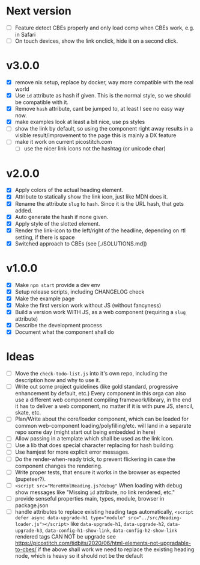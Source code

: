# Next version
- [ ] Feature detect CBEs properly and only load comp when CBEs work, e.g. in Safari
- [ ] On touch devices, show the link onclick, hide it on a second click.

# v3.0.0

- [x] remove nix setup, replace by docker, way more compatible with the real world
- [x] Use `id` attribute as hash if given. This is the normal style, so we should be compatible with it.
- [x] Remove `hash` attribute, cant be jumped to, at least I see no easy way now.
- [x] make examples look at least a bit nice, use ps styles
- [ ] show the link by default, so using the component right away results in a visible result/improvement to the page
      this is mainly a DX feature
- [ ] make it work on current picostitch.com
  - [ ] use the nicer link icons not the hashtag (or unicode char) 

# v2.0.0

- [x] Apply colors of the actual heading element.
- [x] Attribute to statically show the link icon, just like MDN does it.
- [x] Rename the attribute `slug` to `hash`. Since it is the URL hash, that gets added.
- [x] Auto generate the hash if none given.
- [x] Apply style of the slotted element.
- [x] Render the link-icon to the left/right of the headline, depending on rtl setting, if there is space
- [x] Switched approach to CBEs (see [./SOLUTIONS.md])

# v1.0.0

- [x] Make `npm start` provide a dev env
- [x] Setup release scripts, including CHANGELOG check
- [x] Make the example page
- [x] Make the first version work without JS (without fancyness)
- [x] Build a version work WITH JS, as a web component (requiring a `slug` attribute)
- [x] Describe the development process
- [x] Document what the component shall do

# Ideas
- [ ] Move the `check-todo-list.js` into it's own repo, including the description how and why to use it.
- [ ] Write out some project guidelines (like gold standard, progressive enhancement by default, etc.)
      Every component in this orga can also use a different web component compiling framework/library, in the
      end it has to deliver a web component, no matter if it is with pure JS, stencil, skate, etc.
- [ ] Plan/Write about the core/loader component, which can be loaded for common web-component loading/polyfilling/etc.
      will land in a separate repo some day (might start out being embedded in here)
- [ ] Allow passing in a template which shall be used as the link icon.
- [ ] Use a lib that does special character replacing for hash building.
- [ ] Use hamjest for more explicit error messages.
- [ ] Do the render-when-ready trick, to prevent flickering in case the component changes the rendering.
- [ ] Write proper tests, that ensure it works in the browser as expected (pupeteer?).
- [ ] `<script src="MoreHtmlHeading.js?debug"` When loading with debug show messages like "Missing `id` attribute, no link rendered, etc." 
- [ ] provide senseful properties main, types, module, browser in package.json
- [ ] handle attributes to replace existing heading tags automatically,
      `<script defer async data-upgrade-h1 type="module" src="../src/Heading-loader.js"></script>` 
      like `data-upgrade-h1`, `data-upgrade-h2`, `data-upgrade-h3`,
      `data-config-h1-show-link`, `data-config-h2-show-link`
      rendered tags CAN NOT be upgrade see https://picostitch.com/tidbits/2020/06/html-elements-not-upgradable-to-cbes/
      if the above shall work we need to replace the existing heading node, which is heavy
      so it should not be the default
